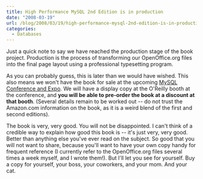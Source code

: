 ```yaml
---
title: High Performance MySQL 2nd Edition is in production
date: "2008-03-19"
url: /blog/2008/03/19/high-performance-mysql-2nd-edition-is-in-production/
categories:
  - Databases
---
```

Just a quick note to say we have reached the production stage of the book project. Production is the process of transforming our OpenOffice.org files into the final page layout using a professional typesetting program.

As you can probably guess, this is later than we would have wished. This also means we won't have the book for sale at the upcoming [MySQL Conference and Expo][1]. We will have a display copy at the O'Reilly booth at the conference, and **you will be able to pre-order the book at a discount at that booth**. (Several details remain to be worked out -- do not trust the Amazon.com information on the book, as it is a weird blend of the first and second editions).

The book is very, very good. You will not be disappointed. I can't think of a credible way to explain how good this book is -- it's just very, very good. Better than anything else you've ever read on the subject. So good that you will not want to share, because you'll want to have your own copy handy for frequent reference (I currently refer to the OpenOffice.org files several times a week myself, and I wrote them!). But I'll let you see for yourself. Buy a copy for yourself, your boss, your coworkers, and your mom. And your cat.

 [1]: http://www.mysqlconf.com/

